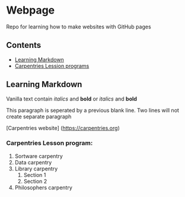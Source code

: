 # Webpage
Repo for learning how to make websites with GitHub pages
## Contents
* [Learning Markdown](#learning-markdown)
* [Carpentries Lession programs](#carpentries-lesson-program)

## Learning Markdown

Vanilla text contain *italics* and **bold** or _italics_ and __bold__

This paragraph is seperated by a previous blank line. 
Two lines will not create separate paragraph

[Carpentries website] (https://carpentries.org)


### Carpentries Lesson program: 
1. Sortware carpentry
2. Data carpentry
3. Library carpentry
    1. Section 1
    2. Section 2
4. Philosophers carpentry
